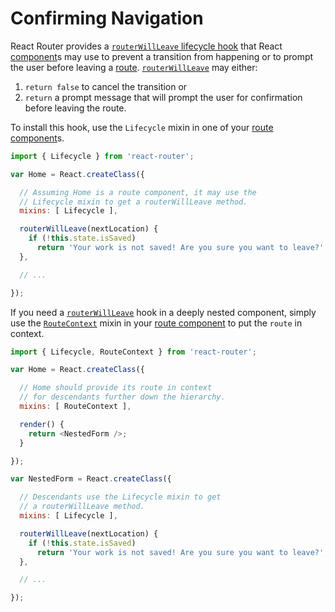 # Confirming Navigation

React Router provides a [`routerWillLeave` lifecycle hook](/docs/Glossary.md#routehook) that React [component](/docs/Glossary.md#component)s may use to prevent a transition from happening or to prompt the user before leaving a [route](/docs/Glossary.md#route). [`routerWillLeave`](/docs/api/Lifecycle.md#routerwillleavenextlocation) may either:  

1. `return false` to cancel the transition or 
2. `return` a prompt message that will prompt the user for confirmation before leaving the route.

To install this hook, use the `Lifecycle` mixin in one of your [route component](/docs/Glossary.md#routecomponent)s.

```js
import { Lifecycle } from 'react-router';

var Home = React.createClass({

  // Assuming Home is a route component, it may use the
  // Lifecycle mixin to get a routerWillLeave method.
  mixins: [ Lifecycle ],

  routerWillLeave(nextLocation) {
    if (!this.state.isSaved)
      return 'Your work is not saved! Are you sure you want to leave?';
  },

  // ...

});
```

If you need a [`routerWillLeave`](/docs/api/Lifecycle.md#routerwillleavenextlocation) hook in a deeply nested component, simply use the [`RouteContext`](/docs/api/RouteContext.md) mixin in your [route component](/docs/Glossary.md#routecomponent) to put the `route` in context.

```js
import { Lifecycle, RouteContext } from 'react-router';

var Home = React.createClass({

  // Home should provide its route in context
  // for descendants further down the hierarchy.
  mixins: [ RouteContext ],

  render() {
    return <NestedForm />;
  }

});

var NestedForm = React.createClass({

  // Descendants use the Lifecycle mixin to get
  // a routerWillLeave method.
  mixins: [ Lifecycle ],

  routerWillLeave(nextLocation) {
    if (!this.state.isSaved)
      return 'Your work is not saved! Are you sure you want to leave?';
  },

  // ...

});
```
